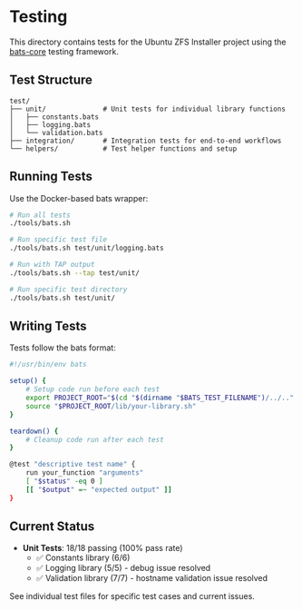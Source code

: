 # Testing

This directory contains tests for the Ubuntu ZFS Installer project using the [bats-core](https://github.com/bats-core/bats-core) testing framework.

## Test Structure

```
test/
├── unit/              # Unit tests for individual library functions
│   ├── constants.bats
│   ├── logging.bats
│   └── validation.bats
├── integration/       # Integration tests for end-to-end workflows
└── helpers/           # Test helper functions and setup
```

## Running Tests

Use the Docker-based bats wrapper:

```bash
# Run all tests
./tools/bats.sh

# Run specific test file
./tools/bats.sh test/unit/logging.bats

# Run with TAP output
./tools/bats.sh --tap test/unit/

# Run specific test directory
./tools/bats.sh test/unit/
```

## Writing Tests

Tests follow the bats format:

```bash
#!/usr/bin/env bats

setup() {
    # Setup code run before each test
    export PROJECT_ROOT="$(cd "$(dirname "$BATS_TEST_FILENAME")/../.." && pwd)"
    source "$PROJECT_ROOT/lib/your-library.sh"
}

teardown() {
    # Cleanup code run after each test
}

@test "descriptive test name" {
    run your_function "arguments"
    [ "$status" -eq 0 ]
    [[ "$output" =~ "expected output" ]]
}
```

## Current Status

- **Unit Tests**: 18/18 passing (100% pass rate)
  - ✅ Constants library (6/6)
  - ✅ Logging library (5/5) - debug issue resolved
  - ✅ Validation library (7/7) - hostname validation issue resolved

See individual test files for specific test cases and current issues.
